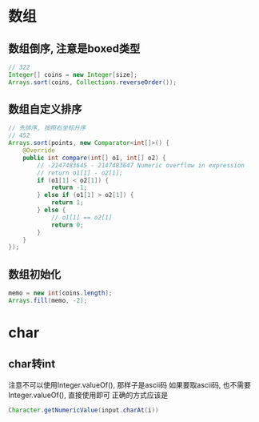 # 数组
## 数组倒序, 注意是boxed类型
```java
// 322
Integer[] coins = new Integer[size];
Arrays.sort(coins, Collections.reverseOrder());
```

## 数组自定义排序
```java
// 先排序, 按照右坐标升序
// 452
Arrays.sort(points, new Comparator<int[]>() {
    @Override
    public int compare(int[] o1, int[] o2) {
        // -2147483645 - 2147483647 Numeric overflow in expression
        // return o1[1] - o2[1];
        if (o1[1] < o2[1]) {
            return -1;
        } else if (o1[1] > o2[1]) {
            return 1;
        } else {
            // o1[1] == o2[1]
            return 0;
        }
    }
});
```

## 数组初始化
```java
memo = new int[coins.length];
Arrays.fill(memo, -2);
```

# char
## char转int
注意不可以使用Integer.valueOf(), 那样子是ascii码
如果要取ascii码, 也不需要Integer.valueOf(), 直接使用即可
正确的方式应该是
```java
Character.getNumericValue(input.charAt(i))
```

